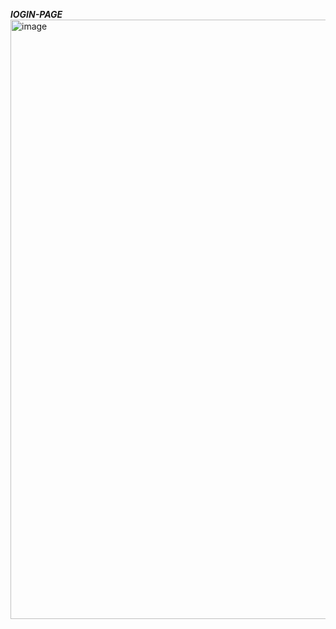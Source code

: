 ***lOGIN-PAGE***
<img width="959" alt="image" src="https://github.com/user-attachments/assets/38def7b4-0419-4a62-ae73-d192949dd4cd" />
